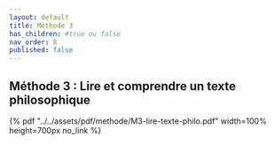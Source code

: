 ```yaml
---
layout: default
title: Méthode 3
has_children: #true ou false
nav_order: 8
published: false
---
```

## Méthode 3 : Lire et comprendre un texte philosophique

{% pdf "../../assets/pdf/methode/M3-lire-texte-philo.pdf" width=100% height=700px no_link %}